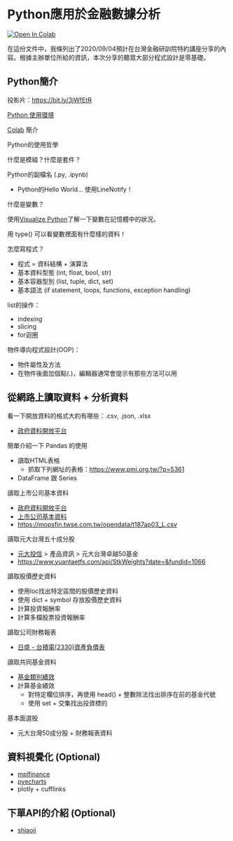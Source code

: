 # Python應用於金融數據分析

[![Open In Colab](https://colab.research.google.com/assets/colab-badge.svg)](https://colab.research.google.com/github/victorgau/tabf20200904/)

在這份文件中，我條列出了2020/09/04預計在台灣金融研訓院特約講座分享的內容。根據主辦單位所給的資訊，本次分享的聽眾大部分程式設計是零基礎。

## Python簡介

投影片：https://bit.ly/3jWfEtR

[Python 使用環境](https://ipython.org/ipython-doc/3/development/how_ipython_works.html
)

[Colab](https://colab.research.google.com/) 簡介

Python的使用哲學

什麼是模組？什麼是套件？

Python的副檔名 (.py, .ipynb)	
* Python的Hello World… 使用LineNotify！

什麼是變數？

使用[Visualize Python](http://www.pythontutor.com/visualize.html#mode=edit)了解一下變數在記憶體中的狀況。

用 type() 可以看變數裡面有什麼樣的資料！

怎麼寫程式？
* 程式 = 資料結構 + 演算法
* 基本資料型態 (int, float, bool, str)
* 基本容器型別 (list, tuple, dict, set)
* 基本語法 (if statement, loops, functions, exception handling)

list的操作：
* indexing
* slicing
* for迴圈

物件導向程式設計(OOP)：

* 物件屬性及方法
* 在物件後面加個點(.)，編輯器通常會提示有那些方法可以用

## 從網路上讀取資料 + 分析資料

看一下開放資料的格式大約有哪些：.csv, .json, .xlsx

* [政府資料開放平台](https://data.gov.tw/)

簡單介紹一下 Pandas 的使用

* 讀取HTML表格
  * 抓取下列網址的表格：https://www.pmi.org.tw/?p=5361
* DataFrame 跟 Series

讀取上市公司基本資料

* [政府資料開放平台](https://data.gov.tw/)
* [上市公司基本資料](https://data.gov.tw/datasets/search?qs=%E4%B8%8A%E5%B8%82%E5%85%AC%E5%8F%B8%E5%9F%BA%E6%9C%AC%E8%B3%87%E6%96%99)
* https://mopsfin.twse.com.tw/opendata/t187ap03_L.csv


讀取元大台灣五十成分股

* [元大投信](https://www.yuantaetfs.com/#/Home/Index) > 產品資訊 > 元大台灣卓越50基金
* https://www.yuantaetfs.com/api/StkWeights?date=&fundid=1066

讀取股價歷史資料

* 使用loc找出特定區間的股價歷史資料
* 使用 dict + symbol 存放股價歷史資料
* 計算投資報酬率
* 計算多檔股票投資報酬率

讀取公司財務報表

* [日盛 - 台積電(2330)資產負債表](http://jsjustweb.jihsun.com.tw/z/zc/zcp/zcpb/zcpb_2330.djhtm)

讀取共同基金資料

* [基金類別績效](https://www.sitca.org.tw/ROC/Industry/IN2421.aspx)
* 計算基金績效
  * 對特定欄位排序，再使用 head() + 整數除法找出排序在前的基金代號
  * 使用 set + 交集找出投資標的

基本面選股

* 元大台灣50成分股 + 財務報表資料

## 資料視覺化 (Optional)

* [mplfinance](https://github.com/matplotlib/mplfinance)
* [pyecharts](https://github.com/pyecharts/pyecharts)
* plotly + cufflinks

## 下單API的介紹 (Optional)

* [shiaoji](https://sinotrade.github.io/)
